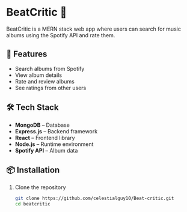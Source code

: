 # BeatCritic 🎵  

BeatCritic is a MERN stack web app where users can search for music albums using the Spotify API and rate them.  

## 🚀 Features  
- Search albums from Spotify  
- View album details  
- Rate and review albums  
- See ratings from other users  

## 🛠️ Tech Stack  
- **MongoDB** – Database  
- **Express.js** – Backend framework  
- **React** – Frontend library  
- **Node.js** – Runtime environment  
- **Spotify API** – Album data  

## 📦 Installation  

1. Clone the repository  
   ```bash
   git clone https://github.com/celestialguy10/Beat-critic.git
   cd beatcritic
